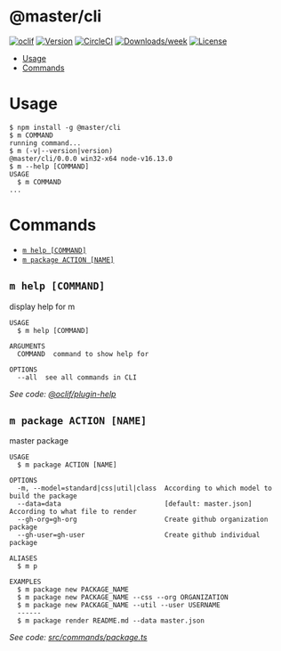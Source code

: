 @master/cli
===========



[![oclif](https://img.shields.io/badge/cli-oclif-brightgreen.svg)](https://oclif.io)
[![Version](https://img.shields.io/npm/v/@master/cli.svg)](https://npmjs.org/package/@master/cli)
[![CircleCI](https://circleci.com/gh/master-co/cli/tree/alpha.svg?style=shield)](https://circleci.com/gh/master-co/cli/tree/alpha)
[![Downloads/week](https://img.shields.io/npm/dw/@master/cli.svg)](https://npmjs.org/package/@master/cli)
[![License](https://img.shields.io/npm/l/@master/cli.svg)](https://github.com/master-co/cli/blob/alpha/LICENSE)

<!-- toc -->
* [Usage](#usage)
* [Commands](#commands)
<!-- tocstop -->
# Usage
<!-- usage -->
```sh-session
$ npm install -g @master/cli
$ m COMMAND
running command...
$ m (-v|--version|version)
@master/cli/0.0.0 win32-x64 node-v16.13.0
$ m --help [COMMAND]
USAGE
  $ m COMMAND
...
```
<!-- usagestop -->
# Commands
<!-- commands -->
* [`m help [COMMAND]`](#m-help-command)
* [`m package ACTION [NAME]`](#m-package-action-name)

## `m help [COMMAND]`

display help for m

```
USAGE
  $ m help [COMMAND]

ARGUMENTS
  COMMAND  command to show help for

OPTIONS
  --all  see all commands in CLI
```

_See code: [@oclif/plugin-help](https://github.com/oclif/plugin-help/blob/v3.2.17/src/commands/help.ts)_

## `m package ACTION [NAME]`

master package

```
USAGE
  $ m package ACTION [NAME]

OPTIONS
  -m, --model=standard|css|util|class  According to which model to build the package
  --data=data                          [default: master.json] According to what file to render
  --gh-org=gh-org                      Create github organization package
  --gh-user=gh-user                    Create github individual package

ALIASES
  $ m p

EXAMPLES
  $ m package new PACKAGE_NAME
  $ m package new PACKAGE_NAME --css --org ORGANIZATION
  $ m package new PACKAGE_NAME --util --user USERNAME
  ------
  $ m package render README.md --data master.json
```

_See code: [src/commands/package.ts](https://github.com/master-co/cli/blob/v0.0.0/src/commands/package.ts)_
<!-- commandsstop -->

